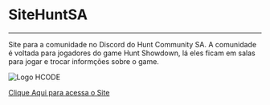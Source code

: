 # SiteHuntSA
<hr>

Site para a comunidade no Discord do Hunt Community SA. A comunidade é voltada para jogadores do game Hunt Showdown, lá eles ficam em salas para jogar e trocar informções sobre o game.

<image src="https://cdn.discordapp.com/icons/704410925255360632/f615ac2b63a907ae8e25a896a8ddafe2.png" alt="Logo HCODE">
 
<a href="https://miltonferreira.github.io/HuntShowup/" target="_blank">Clique Aqui para acessa o Site</a>
